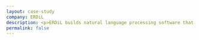 ```yaml
---
layout: case-study
company: ERDiL
description: <p>ERDiL builds natural language processing software that helps companies analyze messages from their customers.</p><p>They reached out to Mainmatter for guidance on writing tests for their Ember.js based dashboard app and establishing a sustainable testing culture.</p>
permalink: false
---
```


